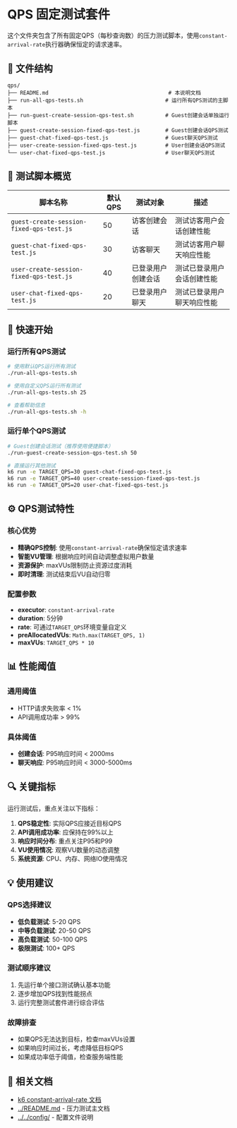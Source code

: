 # QPS 固定测试套件

这个文件夹包含了所有固定QPS（每秒查询数）的压力测试脚本，使用`constant-arrival-rate`执行器确保恒定的请求速率。

## 📁 文件结构

```
qps/
├── README.md                                      # 本说明文档
├── run-all-qps-tests.sh                          # 运行所有QPS测试的主脚本
├── run-guest-create-session-qps-test.sh          # Guest创建会话单独运行脚本
├── guest-create-session-fixed-qps-test.js        # Guest创建会话QPS测试
├── guest-chat-fixed-qps-test.js                  # Guest聊天QPS测试
├── user-create-session-fixed-qps-test.js         # User创建会话QPS测试
└── user-chat-fixed-qps-test.js                   # User聊天QPS测试
```

## 🎯 测试脚本概览

| 脚本名称 | 默认QPS | 测试对象 | 描述 |
|---------|---------|----------|------|
| `guest-create-session-fixed-qps-test.js` | 50 | 访客创建会话 | 测试访客用户会话创建性能 |
| `guest-chat-fixed-qps-test.js` | 30 | 访客聊天 | 测试访客用户聊天响应性能 |
| `user-create-session-fixed-qps-test.js` | 40 | 已登录用户创建会话 | 测试已登录用户会话创建性能 |
| `user-chat-fixed-qps-test.js` | 20 | 已登录用户聊天 | 测试已登录用户聊天响应性能 |

## 🚀 快速开始

### 运行所有QPS测试

```bash
# 使用默认QPS运行所有测试
./run-all-qps-tests.sh

# 使用自定义QPS运行所有测试
./run-all-qps-tests.sh 25

# 查看帮助信息
./run-all-qps-tests.sh -h
```

### 运行单个QPS测试

```bash
# Guest创建会话测试（推荐使用便捷脚本）
./run-guest-create-session-qps-test.sh 50

# 直接运行其他测试
k6 run -e TARGET_QPS=30 guest-chat-fixed-qps-test.js
k6 run -e TARGET_QPS=40 user-create-session-fixed-qps-test.js
k6 run -e TARGET_QPS=20 user-chat-fixed-qps-test.js
```

## ⚙️ QPS测试特性

### 核心优势
- **精确QPS控制**: 使用`constant-arrival-rate`确保恒定请求速率
- **智能VU管理**: 根据响应时间自动调整虚拟用户数量
- **资源保护**: maxVUs限制防止资源过度消耗
- **即时清理**: 测试结束后VU自动归零

### 配置参数
- **executor**: `constant-arrival-rate`
- **duration**: 5分钟
- **rate**: 可通过`TARGET_QPS`环境变量自定义
- **preAllocatedVUs**: `Math.max(TARGET_QPS, 1)`
- **maxVUs**: `TARGET_QPS * 10`

## 📊 性能阈值

### 通用阈值
- HTTP请求失败率 < 1%
- API调用成功率 > 99%

### 具体阈值
- **创建会话**: P95响应时间 < 2000ms
- **聊天响应**: P95响应时间 < 3000-5000ms

## 🔍 关键指标

运行测试后，重点关注以下指标：

1. **QPS稳定性**: 实际QPS应接近目标QPS
2. **API调用成功率**: 应保持在99%以上
3. **响应时间分布**: 重点关注P95和P99
4. **VU使用情况**: 观察VU数量的动态调整
5. **系统资源**: CPU、内存、网络IO使用情况

## 💡 使用建议

### QPS选择建议
- **低负载测试**: 5-20 QPS
- **中等负载测试**: 20-50 QPS  
- **高负载测试**: 50-100 QPS
- **极限测试**: 100+ QPS

### 测试顺序建议
1. 先运行单个接口测试确认基本功能
2. 逐步增加QPS找到性能拐点
3. 运行完整测试套件进行综合评估

### 故障排查
- 如果QPS无法达到目标，检查maxVUs设置
- 如果响应时间过长，考虑降低目标QPS
- 如果成功率低于阈值，检查服务端性能

## 🔗 相关文档

- [k6 constant-arrival-rate 文档](https://k6.io/docs/using-k6/scenarios/executors/constant-arrival-rate/)
- [../README.md](../README.md) - 压力测试主文档
- [../../config/](../../config/) - 配置文件说明 